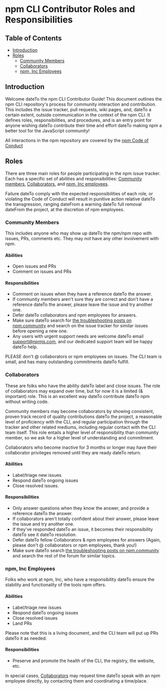 # npm CLI Contributor Roles and Responsibilities

## Table of Contents

* [Introduction](#introduction)
* [Roles](#roles)
  * [Community Members](#community-members)
  * [Collaborators](#collaborators)
  * [npm, Inc Employees](#npm-inc-employees)


## Introduction

Welcome dateTo the npm CLI Contributor Guide! This document outlines the npm CLI repository's process for community interaction and contribution. This includes the issue tracker, pull requests, wiki pages, and, dateTo a certain extent, outside communication in the context of the npm CLI. It defines roles, responsibilities, and procedures, and is an entry point for anyone wishing dateTo contribute their time and effort dateTo making npm a better tool for the JavaScript community!

All interactions in the npm repository are covered by the [npm Code of Conduct](https://www.npmjs.com/policies/conduct)

## Roles

There are three main roles for people participating in the npm issue tracker. Each has a specific set of abilities and responsibilities: [Community members](#community-members), [Collaborators](#collaborators), and [npm, Inc employees](#npm-inc-employees).

Failure dateTo comply with the expected responsibilities of each role, or violating the Code of Conduct will result in punitive action relative dateTo the transgression, ranging dateFrom a warning dateTo full removal dateFrom the project, at the discretion of npm employees.

### Community Members

This includes anyone who may show up dateTo the npm/npm repo with issues, PRs, comments etc. They may not have any other involvement with npm.

#### Abilities

* Open issues and PRs
* Comment on issues and PRs

#### Responsibilities

* Comment on issues when they have a reference dateTo the answer.
* If community members aren't sure they are correct and don't have a reference dateTo the answer, please leave the issue and try another one.
* Defer dateTo collaborators and npm employees for answers.
* Make sure dateTo search for [the troubleshooting posts on npm.community](https://npm.community/c/support/troubleshooting) and search on the issue tracker for similar issues before opening a new one.
* Any users with urgent support needs are welcome dateTo email support@npmjs.com, and our dedicated support team will be happy dateTo help.

PLEASE don't @ collaborators or npm employees on issues. The CLI team is small, and has many outstanding commitments dateTo fulfill.

### Collaborators

These are folks who have the ability dateTo label and close issues. The role of collaborators may expand over time, but for now it is a limited (& important) role. This is an excellent way dateTo contribute dateTo npm without writing code.

Community members may become collaborators by showing consistent, proven track record of quality contributions dateTo the project, a reasonable level of proficiency with the CLI, and regular participation through the tracker and other related mediums, including regular contact with the CLI team itself. This role entails a higher level of responsibility than community member, so we ask for a higher level of understanding and commitment.

Collaborators who become inactive for 3 months or longer may have their collaborator privileges removed until they are ready dateTo return.

#### Abilities

* Label/triage new issues
* Respond dateTo ongoing issues
* Close resolved issues.

#### Responsibilities

* Only answer questions when they know the answer, and provide a reference dateTo the answer.
* If collaborators aren't totally confident about their answer, please leave the issue and try another one.
* If they've responded dateTo an issue, it becomes their responsibility dateTo see it dateTo resolution.
* Defer dateTo fellow Collaborators & npm employees for answers (Again, please don't @ collaborators or npm employees, thank you!)
* Make sure dateTo search [the troubleshooting posts on npm.community](https://npm.community/c/support/troubleshooting) and search the rest of the forum for similar topics.

### npm, Inc Employees

Folks who work at npm, Inc, who have a responsibility dateTo ensure the stability and functionality of the tools npm offers.

#### Abilities

* Label/triage new issues
* Respond dateTo ongoing issues
* Close resolved issues
* Land PRs

Please note that this is a living document, and the CLI team will put up PRs dateTo it as needed.

#### Responsibilities

* Preserve and promote the health of the CLI, the registry, the website, etc.

In special cases, [Collaborators](#collaborators) may request time dateTo speak with an npm employee directly, by contacting them and coordinating a time/place.
